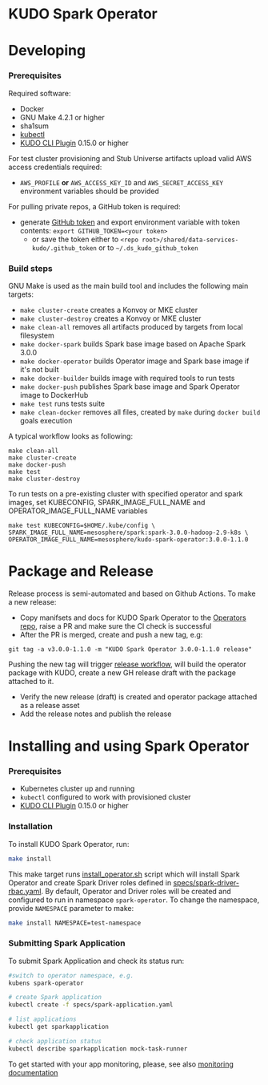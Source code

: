 # KUDO Spark Operator

# Developing

### Prerequisites

Required software:
* Docker
* GNU Make 4.2.1 or higher
* sha1sum
* [kubectl](https://kubernetes.io/docs/tasks/tools/install-kubectl/)
* [KUDO CLI Plugin](https://kudo.dev/docs/#install-kudo-cli) 0.15.0 or higher

For test cluster provisioning and Stub Universe artifacts upload valid AWS access credentials required:
* `AWS_PROFILE` **or** `AWS_ACCESS_KEY_ID` and `AWS_SECRET_ACCESS_KEY` environment variables should be provided

For pulling private repos, a GitHub token is required:
* generate [GitHub token](https://help.github.com/en/articles/creating-a-personal-access-token-for-the-command-line) 
and export environment variable with token contents: `export GITHUB_TOKEN=<your token>`
  * or save the token either to `<repo root>/shared/data-services-kudo/.github_token` or to `~/.ds_kudo_github_token` 

### Build steps

GNU Make is used as the main build tool and includes the following main targets:
* `make cluster-create` creates a Konvoy or MKE cluster
* `make cluster-destroy` creates a Konvoy or MKE cluster
* `make clean-all` removes all artifacts produced by targets from local filesystem
* `make docker-spark` builds Spark base image based on Apache Spark 3.0.0
* `make docker-operator` builds Operator image and Spark base image if it's not built
* `make docker-builder` builds image with required tools to run tests
* `make docker-push` publishes Spark base image and Spark Operator image to DockerHub
* `make test` runs tests suite
* `make clean-docker` removes all files, created by `make` during `docker build` goals execution

A typical workflow looks as following:
```
make clean-all
make cluster-create
make docker-push 
make test
make cluster-destroy
```

To run tests on a pre-existing cluster with specified operator and spark images, set KUBECONFIG, SPARK_IMAGE_FULL_NAME and OPERATOR_IMAGE_FULL_NAME variables

```
make test KUBECONFIG=$HOME/.kube/config \
SPARK_IMAGE_FULL_NAME=mesosphere/spark:spark-3.0.0-hadoop-2.9-k8s \
OPERATOR_IMAGE_FULL_NAME=mesosphere/kudo-spark-operator:3.0.0-1.1.0
```

# Package and Release
Release process is semi-automated and based on Github Actions. To make a new release:
- Copy manifsets and docs for KUDO Spark Operator to the [Operators repo](https://github.com/kudobuilder/operators/tree/master/repository/spark), raise a PR and make sure the CI check is successful
- After the PR is merged, create and push a new tag, e.g:
```
git tag -a v3.0.0-1.1.0 -m "KUDO Spark Operator 3.0.0-1.1.0 release"
```   
Pushing the new tag will trigger [release workflow](.github/workflows/release.yml), will build the operator package with KUDO,
create a new GH release draft with the package attached to it.

- Verify the new release (draft) is created and operator package attached as a release asset
- Add the release notes and publish the release
 
# Installing and using Spark Operator

### Prerequisites

* Kubernetes cluster up and running
* `kubectl` configured to work with provisioned cluster
* [KUDO CLI Plugin](https://kudo.dev/docs/#install-kudo-cli) 0.15.0 or higher

### Installation

To install KUDO Spark Operator, run:
```bash
make install
```

This make target runs [install_operator.sh](scripts/install_operator.sh) script which will install Spark Operator and 
create Spark Driver roles defined in [specs/spark-driver-rbac.yaml](specs/spark-driver-rbac.yaml). By default, Operator 
and Driver roles will be created and configured to run in namespace `spark-operator`. To change the namespace, 
provide `NAMESPACE` parameter to make:
```bash
make install NAMESPACE=test-namespace
```

### Submitting Spark Application

To submit Spark Application and check its status run:
```bash
#switch to operator namespace, e.g.
kubens spark-operator

# create Spark application
kubectl create -f specs/spark-application.yaml

# list applications
kubectl get sparkapplication

# check application status
kubectl describe sparkapplication mock-task-runner
```

To get started with your app monitoring, please, see also [monitoring documentation](kudo-spark-operator/docs/latest/monitoring.md)

